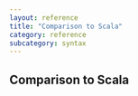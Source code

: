 ```yaml
---
layout: reference
title: "Comparison to Scala"
category: reference
subcategory: syntax
---
```


## Comparison to Scala
